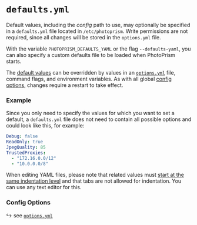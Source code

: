 # `defaults.yml`

Default values, including the *config* path to use, may optionally be specified in a `defaults.yml` file located in `/etc/photoprism`. Write permissions are not required, since all changes will be stored in the `options.yml` file.

With the variable `PHOTOPRISM_DEFAULTS_YAML` or the flag `--defaults-yaml`, you can also specify a custom defaults file to be loaded when PhotoPrism starts.

The [default values](index.md#authentication) can be overridden by values in an [`options.yml`](index.md) file, command flags, and environment variables. As with all global [config options](../config-options.md), changes require a restart to take effect.

### Example

Since you only need to specify the values for which you want to set a default, a `defaults.yml` file does not need to contain all possible options and could look like this, for example:

```yaml
Debug: false
ReadOnly: true
JpegQuality: 85
TrustedProxies:
  - "172.16.0.0/12"
  - "10.0.0.0/8"
```

When editing YAML files, please note that related values must [start at the same indentation level](../../developer-guide/technologies/yaml.md) and that tabs are not allowed for indentation. You can use any text editor for this.

### Config Options

↪ see [`options.yml`](index.md#authentication)
